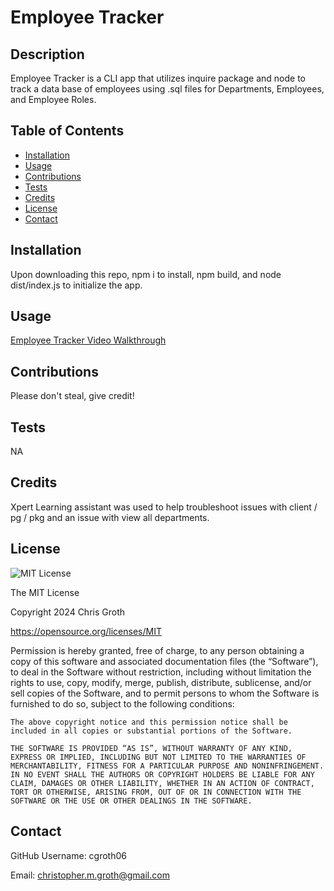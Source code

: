 # Employee Tracker

## Description

Employee Tracker is a CLI app that utilizes inquire package and node to track a data base of employees using .sql files for Departments, Employees, and Employee Roles.

## Table of Contents
- [Installation](#installation)
- [Usage](#usage)
- [Contributions](#contributions)
- [Tests](#tests)
- [Credits](#credits)
- [License](#license)
- [Contact](#contact)

## Installation

Upon downloading this repo, npm i to install, npm build, and node dist/index.js to initialize the app.

## Usage

[Employee Tracker Video Walkthrough](https://drive.google.com/file/d/11hlY353LrCfeC6T7eYg_2ukMx9fjshd2/view?usp=sharing)

## Contributions

Please don't steal, give credit!

## Tests

NA

## Credits

Xpert Learning assistant was used to help troubleshoot issues with client / pg / pkg and an issue with view all departments.

## License

![MIT License](assets/mit.svg)

The MIT License

Copyright 2024 Chris Groth

https://opensource.org/licenses/MIT

Permission is hereby granted, free of charge, to any person obtaining a copy of this software and associated documentation files (the “Software”), to deal in the Software without restriction, including without limitation the rights to use, copy, modify, merge, publish, distribute, sublicense, and/or sell copies of the Software, and to permit persons to whom the Software is furnished to do so, subject to the following conditions:
    
    The above copyright notice and this permission notice shall be included in all copies or substantial portions of the Software.
    
    THE SOFTWARE IS PROVIDED “AS IS”, WITHOUT WARRANTY OF ANY KIND, EXPRESS OR IMPLIED, INCLUDING BUT NOT LIMITED TO THE WARRANTIES OF MERCHANTABILITY, FITNESS FOR A PARTICULAR PURPOSE AND NONINFRINGEMENT. IN NO EVENT SHALL THE AUTHORS OR COPYRIGHT HOLDERS BE LIABLE FOR ANY CLAIM, DAMAGES OR OTHER LIABILITY, WHETHER IN AN ACTION OF CONTRACT, TORT OR OTHERWISE, ARISING FROM, OUT OF OR IN CONNECTION WITH THE SOFTWARE OR THE USE OR OTHER DEALINGS IN THE SOFTWARE.

## Contact

GitHub Username: cgroth06

Email: christopher.m.groth@gmail.com